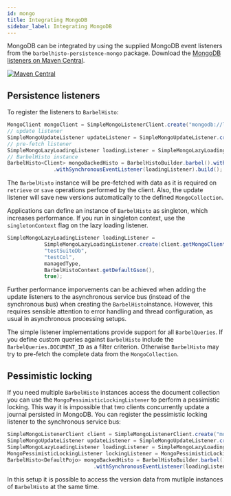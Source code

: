 ```yaml
---
id: mongo
title: Integrating MongoDB
sidebar_label: Integrating MongoDB
---
```


MongoDB can be integrated by using the supplied MongoDB event listeners from the `barbelhisto-persistence-mongo` package. Download the [MongoDB listeners on Maven Central](https://search.maven.org/search?q=a:barbelhisto-persistence-mongo).
 
[![Maven Central](https://img.shields.io/maven-central/v/org.projectbarbel/barbelhisto-persistence-mongo.svg)](https://search.maven.org/search?q=a:barbelhisto-persistence-mongo)

## Persistence listeners

To register the listeners to `BarbelHisto`:
 ```java
MongoClient mongoClient = SimpleMongoListenerClient.create("mongodb://localhost:12345").getMongoClient();
// update listener
SimpleMongoUpdateListener updateListener = SimpleMongoUpdateListener.create(mongoClient, "testDb", "testCol", Client.class, BarbelHistoContext.getDefaultGson());
// pre-fetch listener
SimpleMongoLazyLoadingListener loadingListener = SimpleMongoLazyLoadingListener.create(mongoClient, "testDb", "testCol", Client.class, BarbelHistoContext.getDefaultGson());
// BarbelHisto instance
BarbelHisto<Client> mongoBackedHisto = BarbelHistoBuilder.barbel().withSynchronousEventListener(updateListener)
                .withSynchronousEventListener(loadingListener).build();
 ```
The `BarbelHisto` instance will be pre-fetched with data as it is required on `retrieve` or `save` operations performed by the client. Also, the update listener will save new versions automatically to the defined `MongoCollection`.

Applications can define an instance of `BarbelHisto` as singleton, which increases performance. If you run in singleton context, use the `singletonContext` flag on the lazy loading listener.

```java
SimpleMongoLazyLoadingListener loadingListener = 
            SimpleMongoLazyLoadingListener.create(client.getMongoClient(), 
            "testSuiteDb", 
            "testCol", 
            managedType,
            BarbelHistoContext.getDefaultGson(), 
            true);
```
Further performance imporvements can be achieved when adding the update listeners to the asynchronous service bus (instead of the synchronous bus) when creating the `BarbelHisto`instance. However, this requires sensible attention to error handling and thread configuration, as usual in asynchronous processing setups.

The simple listener implementations provide support for all `BarbelQueries`. If you define custom queries against `BarbelHisto` include the `BarbelQueries.DOCUMENT_ID` as a filter criterion. Otherwise `BarbelHisto` may try to pre-fetch the complete data from the `MongoCollection`.

## Pessimistic locking
If you need multiple `BarbelHisto` instances access the document collection you can use the `MongoPessimisticLockingListener` to perform a pessimistic locking. This way it is impossible that two clients concurrently update a journal persisted in MongoDB. You can register the pessimistic locking listener to the synchronous service bus:
```java
SimpleMongoListenerClient client = SimpleMongoListenerClient.create("mongodb://localhost:12345");
SimpleMongoUpdateListener updateListener = SimpleMongoUpdateListener.create(client.getMongoClient(), "testDb", "testCol", managedType, BarbelHistoContext.getDefaultGson());
SimpleMongoLazyLoadingListener loadingListener = SimpleMongoLazyLoadingListener.create(client.getMongoClient(), "testDb", "testCol", managedType, BarbelHistoContext.getDefaultGson());
MongoPessimisticLockingListener lockingListener = MongoPessimisticLockingListener.create(client.getMongoClient(), "lockDb", "docLocks");
BarbelHisto<DefaultPojo> mongoBackedHisto = BarbelHistoBuilder.barbel().withSynchronousEventListener(updateListener)
                            .withSynchronousEventListener(loadingListener).withSynchronousEventListener(lockingListener);
```
In this setup it is possible to access the version data from mutliple instances of `BarbelHisto` at the same time.

